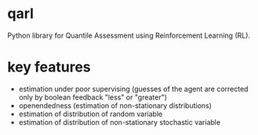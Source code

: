# qarl
Python library for Quantile Assessment using Reinforcement Learning (RL).

# key features
* estimation under poor supervising (guesses of the agent are corrected only by boolean feedback "less" or "greater")
* openendedness (estimation of non-stationary distributions)
* estimation of distribution of random variable
* estimation of distribution of non-stationary stochastic variable

